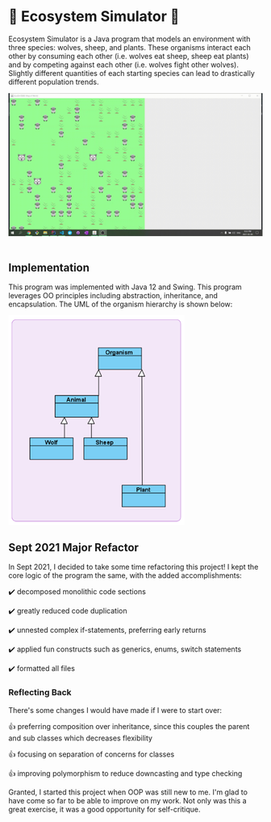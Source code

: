 # :seedling: Ecosystem Simulator :seedling:
Ecosystem Simulator is a Java program that models an environment with three species: wolves, sheep, and plants. These organisms interact each other by consuming each other (i.e. wolves eat sheep, sheep eat plants) and by competing against each other (i.e. wolves fight other wolves). Slightly different quantities of each starting species can lead to drastically different population trends.

![GIF of Ecosystem Simulator Program](assets/ecosim.gif)\
&nbsp;

## Implementation
This program was implemented with Java 12 and Swing. This program leverages OO principles including abstraction, inheritance, and encapsulation. The UML of the organism hierarchy is shown below:

<img src="assets/organismHierarchy.png" alt="drawing" style="width:350px;"/>

## Sept 2021 Major Refactor
In Sept 2021, I decided to take some time refactoring this project! I kept the core logic of the program the same, with the added accomplishments:

:heavy_check_mark: decomposed monolithic code sections

:heavy_check_mark: greatly reduced code duplication

:heavy_check_mark: unnested complex if-statements, preferring early returns

:heavy_check_mark: applied fun constructs such as generics, enums, switch statements

:heavy_check_mark: formatted all files

### Reflecting Back
There's some changes I would have made if I were to start over:

:+1: preferring composition over inheritance, since this couples the parent and sub classes which decreases flexibility

:+1: focusing on separation of concerns for classes

:+1: improving polymorphism to reduce downcasting and type checking

Granted, I started this project when OOP was still new to me. I'm glad to have come so far to be able to improve on my work. Not only was this a great exercise, it was a good opportunity for self-critique. 
